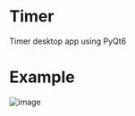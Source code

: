 # Timer
Timer desktop app using PyQt6
# Example
![image](https://user-images.githubusercontent.com/86831845/209190486-b823edf3-8303-42a6-9960-200e45757fb7.png)
